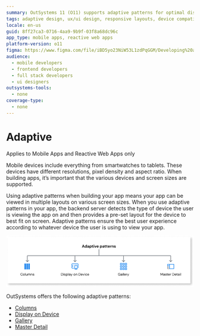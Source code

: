 ```yaml
---
summary: OutSystems 11 (O11) supports adaptive patterns for optimal display across various device types and screen sizes in mobile and reactive web apps.
tags: adaptive design, ux/ui design, responsive layouts, device compatibility, screen sizes
locale: en-us
guid: 8ff27ca3-0716-4aa9-9b9f-03f8a68dc96c
app_type: mobile apps, reactive web apps
platform-version: o11
figma: https://www.figma.com/file/iBD5yo23NiW53L1zdPqGGM/Developing%20an%20Application?node-id=3467:27928
audience:
  - mobile developers
  - frontend developers
  - full stack developers
  - ui designers
outsystems-tools:
  - none
coverage-type:
  - none
---
```


# Adaptive

<div class="info" markdown="1">

Applies to Mobile Apps and Reactive Web Apps only

</div>

Mobile devices include everything from smartwatches to tablets. These devices have different resolutions, pixel density and aspect ratio. When building apps, it’s important that the various devices and screen sizes are supported.

Using adaptive patterns when building your app means your app can be viewed in multiple layouts on various screen sizes. When you use adaptive patterns in your app, the backend server detects the type of device the user is viewing the app on and then provides a pre-set layout for the device to best fit on screen. Adaptive patterns ensure the best user experience according to whatever device the user is using to view your app.

![Diagram illustrating how adaptive patterns work for different screen sizes and devices](images/adaptive-patterns-diag.png "Adaptive Patterns Diagram")

OutSystems offers the following adaptive patterns:

* [Columns](columns.md)
* [Display on Device](displayondevice.md)
* [Gallery](gallery.md)
* [Master Detail](masterdetail.md)
